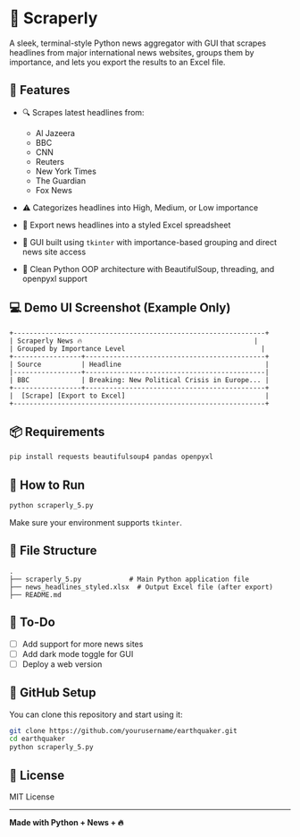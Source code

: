 # 📰 Scraperly

A sleek, terminal-style Python news aggregator with GUI that scrapes headlines from major international news websites, groups them by importance, and lets you export the results to an Excel file.

## 🧠 Features

* 🔍 Scrapes latest headlines from:

  * Al Jazeera
  * BBC
  * CNN
  * Reuters
  * New York Times
  * The Guardian
  * Fox News

* ⚠️ Categorizes headlines into High, Medium, or Low importance

* 📄 Export news headlines into a styled Excel spreadsheet

* 🧭 GUI built using `tkinter` with importance-based grouping and direct news site access

* 🐍 Clean Python OOP architecture with BeautifulSoup, threading, and openpyxl support

## 💻 Demo UI Screenshot (Example Only)

```
+---------------------------------------------------------------+
| Scraperly News 🔥                                           |
| Grouped by Importance Level                                  |
+-----------------+---------------------------------------------+
| Source          | Headline                                    |
|-----------------+---------------------------------------------|
| BBC             | Breaking: New Political Crisis in Europe... |
+-----------------+---------------------------------------------+
|  [Scrape] [Export to Excel]                                   |
+---------------------------------------------------------------+
```

## 📦 Requirements

```bash
pip install requests beautifulsoup4 pandas openpyxl
```

## 🚀 How to Run

```bash
python scraperly_5.py
```

Make sure your environment supports `tkinter`.

## 📁 File Structure

```
.
├── scraperly_5.py            # Main Python application file
├── news_headlines_styled.xlsx  # Output Excel file (after export)
├── README.md
```

## 📌 To-Do

* [ ] Add support for more news sites
* [ ] Add dark mode toggle for GUI
* [ ] Deploy a web version

## 🐙 GitHub Setup

You can clone this repository and start using it:

```bash
git clone https://github.com/yourusername/earthquaker.git
cd earthquaker
python scraperly_5.py
```

## 📃 License

MIT License

---

**Made with Python + News + 🔥**


